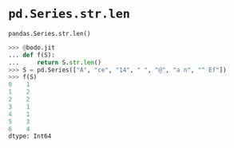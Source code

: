 # `pd.Series.str.len`

`pandas.Series.str.len()`

```py
>>> @bodo.jit
... def f(S):
...     return S.str.len()
>>> S = pd.Series(["A", "ce", "14", " ", "@", "a n", "^ Ef"])
>>> f(S)
0    1
1    2
2    2
3    1
4    1
5    3
6    4
dtype: Int64
```
